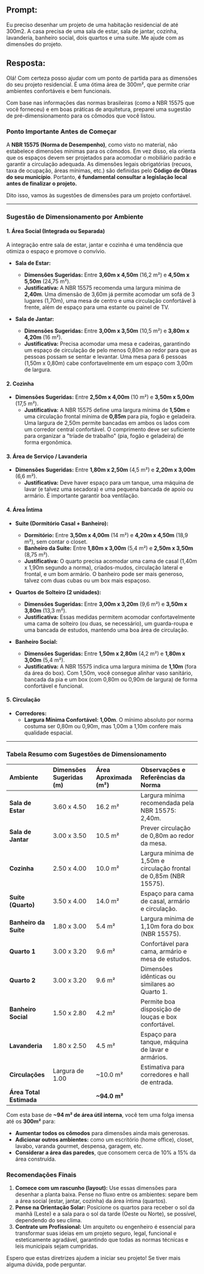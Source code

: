 ## Prompt:
Eu preciso desenhar um projeto de uma habitação residencial de até 300m2. A casa precisa de uma sala de estar, sala de jantar, cozinha, lavanderia, banheiro social, dois quartos e uma suite. Me ajude com as dimensões do projeto.

## Resposta:

Olá! Com certeza posso ajudar com um ponto de partida para as dimensões do seu projeto residencial. É uma ótima área de 300m², que permite criar ambientes confortáveis e bem funcionais.

Com base nas informações das normas brasileiras (como a NBR 15575 que você forneceu) e em boas práticas de arquitetura, preparei uma sugestão de pré-dimensionamento para os cômodos que você listou.

### Ponto Importante Antes de Começar

A **NBR 15575 (Norma de Desempenho)**, como visto no material, não estabelece dimensões mínimas para os cômodos. Em vez disso, ela orienta que os espaços devem ser projetados para acomodar o mobiliário padrão e garantir a circulação adequada. As dimensões legais obrigatórias (recuos, taxa de ocupação, áreas mínimas, etc.) são definidas pelo **Código de Obras do seu município**. Portanto, **é fundamental consultar a legislação local antes de finalizar o projeto.**

Dito isso, vamos às sugestões de dimensões para um projeto confortável.

---

### Sugestão de Dimensionamento por Ambiente

#### 1. Área Social (Integrada ou Separada)

A integração entre sala de estar, jantar e cozinha é uma tendência que otimiza o espaço e promove o convívio.

*   **Sala de Estar:**
    *   **Dimensões Sugeridas:** Entre **3,60m x 4,50m** (16,2 m²) e **4,50m x 5,50m** (24,75 m²).
    *   **Justificativa:** A NBR 15575 recomenda uma largura mínima de **2,40m**. Uma dimensão de 3,60m já permite acomodar um sofá de 3 lugares (1,70m), uma mesa de centro e uma circulação confortável à frente, além de espaço para uma estante ou painel de TV.

*   **Sala de Jantar:**
    *   **Dimensões Sugeridas:** Entre **3,00m x 3,50m** (10,5 m²) e **3,80m x 4,20m** (16 m²).
    *   **Justificativa:** Precisa acomodar uma mesa e cadeiras, garantindo um espaço de circulação de pelo menos 0,80m ao redor para que as pessoas possam se sentar e levantar. Uma mesa para 6 pessoas (1,50m x 0,80m) cabe confortavelmente em um espaço com 3,00m de largura.

#### 2. Cozinha

*   **Dimensões Sugeridas:** Entre **2,50m x 4,00m** (10 m²) e **3,50m x 5,00m** (17,5 m²).
    *   **Justificativa:** A NBR 15575 define uma largura mínima de **1,50m** e uma circulação frontal mínima de **0,85m** para pia, fogão e geladeira. Uma largura de 2,50m permite bancadas em ambos os lados com um corredor central confortável. O comprimento deve ser suficiente para organizar a "tríade de trabalho" (pia, fogão e geladeira) de forma ergonômica.

#### 3. Área de Serviço / Lavanderia

*   **Dimensões Sugeridas:** Entre **1,80m x 2,50m** (4,5 m²) e **2,20m x 3,00m** (6,6 m²).
    *   **Justificativa:** Deve haver espaço para um tanque, uma máquina de lavar (e talvez uma secadora) e uma pequena bancada de apoio ou armário. É importante garantir boa ventilação.

#### 4. Área Íntima

*   **Suíte (Dormitório Casal + Banheiro):**
    *   **Dormitório:** Entre **3,50m x 4,00m** (14 m²) e **4,20m x 4,50m** (18,9 m²), sem contar o closet.
    *   **Banheiro da Suíte:** Entre **1,80m x 3,00m** (5,4 m²) e **2,50m x 3,50m** (8,75 m²).
    *   **Justificativa:** O quarto precisa acomodar uma cama de casal (1,40m x 1,90m segundo a norma), criados-mudos, circulação lateral e frontal, e um bom armário. O banheiro pode ser mais generoso, talvez com duas cubas ou um box mais espaçoso.

*   **Quartos de Solteiro (2 unidades):**
    *   **Dimensões Sugeridas:** Entre **3,00m x 3,20m** (9,6 m²) e **3,50m x 3,80m** (13,3 m²).
    *   **Justificativa:** Essas medidas permitem acomodar confortavelmente uma cama de solteiro (ou duas, se necessário), um guarda-roupa e uma bancada de estudos, mantendo uma boa área de circulação.

*   **Banheiro Social:**
    *   **Dimensões Sugeridas:** Entre **1,50m x 2,80m** (4,2 m²) e **1,80m x 3,00m** (5,4 m²).
    *   **Justificativa:** A NBR 15575 indica uma largura mínima de **1,10m** (fora da área do box). Com 1,50m, você consegue alinhar vaso sanitário, bancada da pia e um box (com 0,80m ou 0,90m de largura) de forma confortável e funcional.

#### 5. Circulação

*   **Corredores:**
    *   **Largura Mínima Confortável:** **1,00m**. O mínimo absoluto por norma costuma ser 0,80m ou 0,90m, mas 1,00m a 1,10m confere mais qualidade espacial.

---

### Tabela Resumo com Sugestões de Dimensionamento

| Ambiente | Dimensões Sugeridas (m) | Área Aproximada (m²) | Observações e Referências da Norma |
| :--- | :--- | :--- | :--- |
| **Sala de Estar** | 3.60 x 4.50 | 16.2 m² | Largura mínima recomendada pela NBR 15575: 2,40m. |
| **Sala de Jantar** | 3.00 x 3.50 | 10.5 m² | Prever circulação de 0,80m ao redor da mesa. |
| **Cozinha** | 2.50 x 4.00 | 10.0 m² | Largura mínima de 1,50m e circulação frontal de 0,85m (NBR 15575). |
| **Suíte (Quarto)** | 3.50 x 4.00 | 14.0 m² | Espaço para cama de casal, armário e circulação. |
| **Banheiro da Suíte** | 1.80 x 3.00 | 5.4 m² | Largura mínima de 1,10m fora do box (NBR 15575). |
| **Quarto 1** | 3.00 x 3.20 | 9.6 m² | Confortável para cama, armário e mesa de estudos. |
| **Quarto 2** | 3.00 x 3.20 | 9.6 m² | Dimensões idênticas ou similares ao Quarto 1. |
| **Banheiro Social** | 1.50 x 2.80 | 4.2 m² | Permite boa disposição de louças e box confortável. |
| **Lavanderia** | 1.80 x 2.50 | 4.5 m² | Espaço para tanque, máquina de lavar e armários. |
| **Circulações** | Largura de 1.00 | ~10.0 m² | Estimativa para corredores e hall de entrada. |
| **Área Total Estimada** | | **~94.0 m²** | |

Com esta base de **~94 m² de área útil interna**, você tem uma folga imensa até os **300m²** para:
*   **Aumentar todos os cômodos** para dimensões ainda mais generosas.
*   **Adicionar outros ambientes:** como um escritório (home office), closet, lavabo, varanda gourmet, despensa, garagem, etc.
*   **Considerar a área das paredes**, que consomem cerca de 10% a 15% da área construída.

### Recomendações Finais
1.  **Comece com um rascunho (layout):** Use essas dimensões para desenhar a planta baixa. Pense no fluxo entre os ambientes: separe bem a área social (estar, jantar, cozinha) da área íntima (quartos).
2.  **Pense na Orientação Solar:** Posicione os quartos para receber o sol da manhã (Leste) e a sala para o sol da tarde (Oeste ou Norte), se possível, dependendo do seu clima.
3.  **Contrate um Profissional:** Um arquiteto ou engenheiro é essencial para transformar suas ideias em um projeto seguro, legal, funcional e esteticamente agradável, garantindo que todas as normas técnicas e leis municipais sejam cumpridas.

Espero que estas diretrizes ajudem a iniciar seu projeto! Se tiver mais alguma dúvida, pode perguntar.
